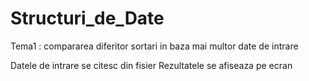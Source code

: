 # Structuri_de_Date

Tema1 : compararea diferitor sortari in baza mai multor date de intrare

Datele de intrare se citesc din fisier
Rezultatele se afiseaza pe ecran
